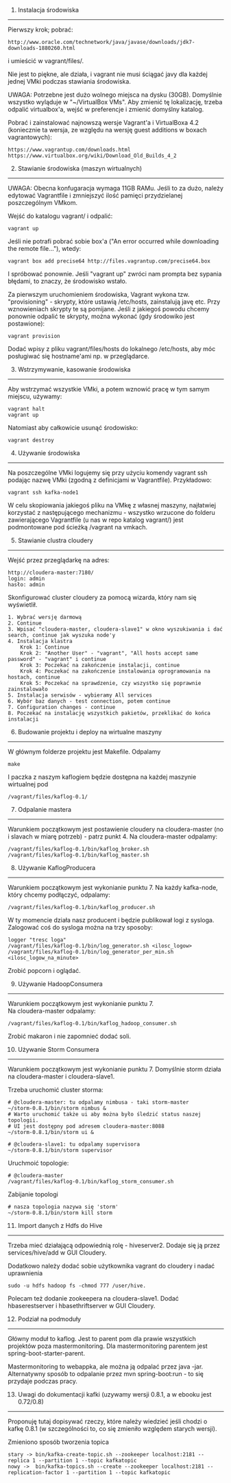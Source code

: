 1. Instalacja środowiska
------------------------
Pierwszy krok; pobrać:

    http://www.oracle.com/technetwork/java/javase/downloads/jdk7-downloads-1880260.html

i umieścić w vagrant/files/.

Nie jest to piękne, ale działa, i vagrant nie musi ściągać javy dla każdej jednej VMki podczas stawiania środowiska.

UWAGA: Potrzebne jest dużo wolnego miejsca na dysku (30GB). Domyślnie wszystko wyląduje w "~/VirtualBox VMs". Aby zmienić tę lokalizację, trzeba odpalić virtualbox'a, wejść w preferencje i zmienić domyślny katalog.

Pobrać i zainstalować najnowszą wersje Vagrant'a i VirtualBoxa 4.2 (koniecznie ta wersja, ze względu na wersję guest additions w boxach vagrantowych):
    
    https://www.vagrantup.com/downloads.html
    https://www.virtualbox.org/wiki/Download_Old_Builds_4_2


2. Stawianie środowiska (maszyn wirtualnych)
--------------------------------------------
UWAGA: Obecna konfugaracja wymaga 11GB RAMu. Jeśli to za dużo, należy edytować Vagrantfile i zmniejszyć ilość pamięci przydzielanej poszczególnym VMkom.

Wejść do katalogu vagrant/ i odpalić:

    vagrant up

Jeśli nie potrafi pobrać sobie box'a ("An error occurred while downloading the remote file..."), wtedy:

    vagrant box add precise64 http://files.vagrantup.com/precise64.box

I spróbować ponownie. Jeśli "vagrant up" zwróci nam prompta bez sypania błędami, to znaczy, że środowisko wstało.

Za pierwszym uruchomieniem środowiska, Vagrant wykona tzw. "provisioning" - skrypty, które ustawią /etc/hosts, zainstalują javę etc. Przy wznowieniach skrypty te są pomijane. Jeśli z jakiegoś powodu chcemy ponownie odpalić te skrypty, można wykonać (gdy środowiko jest postawione):

    vagrant provision

Dodać wpisy z pliku vagrant/files/hosts do lokalnego /etc/hosts, aby móc posługiwać się hostname'ami np. w przeglądarce.


3. Wstrzymywanie, kasowanie środowiska
--------------------------------------
Aby wstrzymać wszystkie VMki, a potem wznowić pracę w tym samym miejscu, używamy:

    vagrant halt
    vagrant up

Natomiast aby całkowicie usunąć środowisko:

    vagrant destroy


4. Używanie środowiska
----------------------
Na poszczególne VMki logujemy się przy użyciu komendy vagrant ssh podając nazwę VMki (zgodną z definicjami w Vagrantfile). Przykładowo:

    vagrant ssh kafka-node1

W celu skopiowania jakiegoś pliku na VMkę z własnej maszyny, najłatwiej korzystać z następującego mechanizmu - wszystko wrzucone do folderu zawierającego Vagrantfile (u nas w repo katalog vagrant/) jest podmontowane pod ścieżką /vagrant na vmkach.


5. Stawianie clustra cloudery
------------------------------------------

Wejść przez przeglądarkę na adres:
    
    http://cloudera-master:7180/
    login: admin
    hasło: admin

Skonfigurować cluster cloudery za pomocą wizarda, który nam się wyświetlił.

    1. Wybrać wersję darmową
    2. Continue
    3. Wpisać "cloudera-master, cloudera-slave1" w okno wyszukiwania i dać search, continue jak wyszuka node'y
    4. Instalacja klastra
        Krok 1: Continue
        Krok 2: "Another User" - "vagrant", "All hosts accept same password" - "vagrant" i continue
        Krok 3: Poczekać na zakończenie instalacji, continue
        Krok 4: Poczekać na zakończenie instalowania oprogramowania na hostach, continue
        Krok 5: Poczekać na sprawdzenie, czy wszystko się poprawnie zainstalowało
    5. Instalacja serwisów - wybieramy All services
    6. Wybór baz danych - test connection, potem continue
    7. Configuration changes - continue
    8. Poczekać na instalację wszystkich pakietów, przeklikać do końca instalacji


6. Budowanie projektu i deploy na wirtualne maszyny
---------------------------------------------------
W głównym folderze projektu jest Makefile. Odpalamy

    make

I paczka z naszym kaflogiem będzie dostępna na każdej maszynie wirtualnej pod 

    /vagrant/files/kaflog-0.1/


7. Odpalanie mastera
--------------------
Warunkiem początkowym jest postawienie cloudery na cloudera-master (no i slavach w miarę potrzeb) - patrz punkt 4.
Na cloudera-master odpalamy:

    /vagrant/files/kaflog-0.1/bin/kaflog_broker.sh 
    /vagrant/files/kaflog-0.1/bin/kaflog_master.sh 


8. Używanie KaflogProducera
---------------------------
Warunkiem początkowym jest wykonianie punktu 7. 
Na każdy kafka-node, który chcemy podłączyć, odpalamy:

    /vagrant/files/kaflog-0.1/bin/kaflog_producer.sh 

W ty momencie działa nasz producent i będzie publikował logi z sysloga. Zalogować coś do sysloga można na trzy sposoby:

    logger "tresc loga"
    /vagrant/files/kaflog-0.1/bin/log_generator.sh <ilosc_logow>
    /vagrant/files/kaflog-0.1/bin/log_generator_per_min.sh <ilosc_logow_na_minute>

Zrobić popcorn i oglądać.


9. Używanie HadoopConsumera
---------------------------
Warunkiem początkowym jest wykonianie punktu 7.  
Na cloudera-master odpalamy:

    /vagrant/files/kaflog-0.1/bin/kaflog_hadoop_consumer.sh

Zrobić makaron i nie zapomnieć dodać soli.


10. Używanie Storm Consumera
---------------------------
Warunkiem początkowym jest wykonianie punktu 7. 
Domyślnie storm działa na cloudera-master i cloudera-slave1.

Trzeba uruchomić cluster storma:

    # @cloudera-master: tu odpalamy nimbusa - taki storm-master
    ~/storm-0.8.1/bin/storm nimbus &
    # Warto uruchomić także ui aby można było śledzić status naszej topologii.
    # UI jest dostępny pod adresem cloudera-master:8088
    ~/storm-0.8.1/bin/storm ui &

    # @cloudera-slave1: tu odpalamy supervisora
    ~/storm-0.8.1/bin/storm supervisor    
 

Uruchmoić topologie:

    # @cloudera-master
    /vagrant/files/kaflog-0.1/bin/kaflog_storm_consumer.sh

Zabijanie topologi

    # nasza topologia nazywa się 'storm'
    ~/storm-0.8.1/bin/storm kill storm


11. Import danych z Hdfs do Hive
--------------------------------
Trzeba mieć działającą odpowiednią rolę - hiveserver2. Dodaje się ją przez services/hive/add w GUI Cloudery.

Dodatkowo należy dodać sobie użytkownika vagrant do cloudery i nadać uprawnienia 
    
    sudo -u hdfs hadoop fs -chmod 777 /user/hive.

Polecam też dodanie zookeepera na cloudera-slave1.
Dodać hbaserestserver i hbasethriftserver w GUI Cloudery.


12. Podział na podmoduły
--------------------------------
Główny moduł to kaflog. Jest to parent pom dla prawie wszystkich projektów poza mastermonitoring. Dla mastermonitoring parentem jest spring-boot-starter-parent.

Mastermonitoring to webappka, ale można ją odpalać przez java -jar.
Alternatywny sposób to odpalanie przez mvn spring-boot:run - to się przydaje podczas pracy.


13. Uwagi do dokumentacji kafki (uzywamy wersji 0.8.1, a w ebooku jest 0.72/0.8)
-------------------------------------------------------------------------------
Proponuję tutaj dopisywać rzeczy, które należy wiedzieć jeśli chodzi o kafkę 0.8.1 (w szczególności to, co się zmieniło względem starych wersji).

Zmieniono sposób tworzenia topica

    stary -> bin/kafka-create-topic.sh --zookeeper localhost:2181 --replica 1 --partition 1 --topic kafkatopic
    nowy ->  bin/kafka-topics.sh --create --zookeeper localhost:2181 --replication-factor 1 --partition 1 --topic kafkatopic